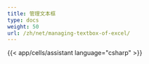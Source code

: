 ```yaml
---
title: 管理文本框
type: docs
weight: 50
url: /zh/net/managing-textbox-of-excel/
---
```

{{< app/cells/assistant language="csharp" >}}
